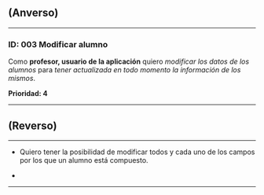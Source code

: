 ## (Anverso)
---

### **ID:** 003 **Modificar alumno**

Como **profesor, usuario de la aplicación** quiero *modificar los datos de los alumnos* para *tener actualizada en todo momento la información de los mismos*.

__Prioridad: 4__

---

## (Reverso)

---

* Quiero tener la posibilidad de modificar todos y cada uno de los campos por los que un alumno está compuesto.

* 

---
